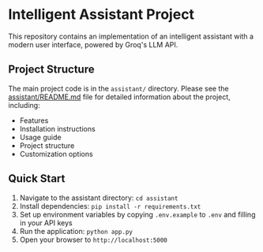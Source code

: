# Intelligent Assistant Project

This repository contains an implementation of an intelligent assistant with a modern user interface, powered by Groq's LLM API.

## Project Structure

The main project code is in the `assistant/` directory. Please see the [assistant/README.md](assistant/README.md) file for detailed information about the project, including:

- Features
- Installation instructions
- Usage guide
- Project structure
- Customization options

## Quick Start

1. Navigate to the assistant directory: `cd assistant`
2. Install dependencies: `pip install -r requirements.txt`
3. Set up environment variables by copying `.env.example` to `.env` and filling in your API keys
4. Run the application: `python app.py`
5. Open your browser to `http://localhost:5000` 